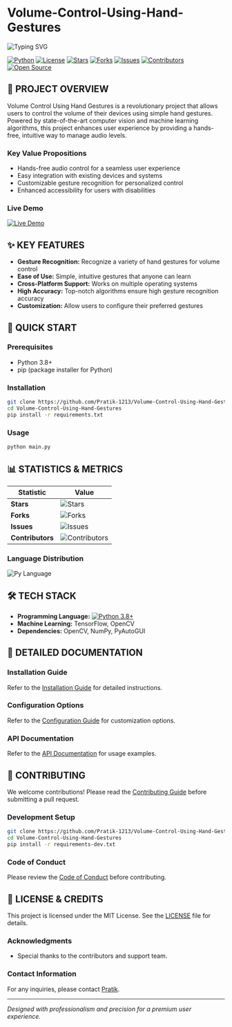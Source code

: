 
# Volume-Control-Using-Hand-Gestures

![Typing SVG](https://readme-typing-svg.herokuapp.com?font=Fira+Code&pause=1000&color=F70000&width=435&lines=Volume+Control+Using+Hand+Gestures;A+Cutting-Edge+Project+by+Pratik-1213;Modern+and+Professional+Technology)

[![Python](https://img.shields.io/badge/python-3.8+-blue.svg)](https://www.python.org/)
[![License](https://img.shields.io/badge/license-MIT-green.svg)](https://opensource.org/licenses/MIT)
[![Stars](https://img.shields.io/github/stars/Pratik-1213/Volume-Control-Using-Hand-Gestures.svg?style=social)](https://github.com/Pratik-1213/Volume-Control-Using-Hand-Gestures/stargazers)
[![Forks](https://img.shields.io/github/forks/Pratik-1213/Volume-Control-Using-Hand-Gestures.svg?style=social)](https://github.com/Pratik-1213/Volume-Control-Using-Hand-Gestures/network)
[![Issues](https://img.shields.io/github/issues/Pratik-1213/Volume-Control-Using-Hand-Gestures.svg?style=flat-square)](https://github.com/Pratik-1213/Volume-Control-Using-Hand-Gestures/issues)
[![Contributors](https://img.shields.io/github/contributors/Pratik-1213/Volume-Control-Using-Hand-Gestures.svg?style=flat-square)](https://github.com/Pratik-1213/Volume-Control-Using-Hand-Gestures/graphs/contributors)
[![Open Source](https://badges.frapsoft.com/os/v2/open-source.svg?v=103)](https://opensource.org/)

## 🎯 PROJECT OVERVIEW

Volume Control Using Hand Gestures is a revolutionary project that allows users to control the volume of their devices using simple hand gestures. Powered by state-of-the-art computer vision and machine learning algorithms, this project enhances user experience by providing a hands-free, intuitive way to manage audio levels.

### Key Value Propositions
- Hands-free audio control for a seamless user experience
- Easy integration with existing devices and systems
- Customizable gesture recognition for personalized control
- Enhanced accessibility for users with disabilities

### Live Demo
[![Live Demo](https://img.shields.io/badge/Live%20Demo-Watch%20Now-brightgreen)](https://your-live-demo-link.com)

## ✨ KEY FEATURES

- **Gesture Recognition:** Recognize a variety of hand gestures for volume control
- **Ease of Use:** Simple, intuitive gestures that anyone can learn
- **Cross-Platform Support:** Works on multiple operating systems
- **High Accuracy:** Top-notch algorithms ensure high gesture recognition accuracy
- **Customization:** Allow users to configure their preferred gestures

## 🚀 QUICK START

### Prerequisites
- Python 3.8+
- pip (package installer for Python)

### Installation
```sh
git clone https://github.com/Pratik-1213/Volume-Control-Using-Hand-Gestures.git
cd Volume-Control-Using-Hand-Gestures
pip install -r requirements.txt
```

### Usage
```sh
python main.py
```

## 📊 STATISTICS & METRICS

| Statistic          | Value                                                                 |
|--------------------|-----------------------------------------------------------------------|
| **Stars**          | ![Stars](https://img.shields.io/github/stars/Pratik-1213/Volume-Control-Using-Hand-Gestures.svg?style=social) |
| **Forks**          | ![Forks](https://img.shields.io/github/forks/Pratik-1213/Volume-Control-Using-Hand-Gestures.svg?style=social) |
| **Issues**         | ![Issues](https://img.shields.io/github/issues/Pratik-1213/Volume-Control-Using-Hand-Gestures.svg?style=flat-square) |
| **Contributors**   | ![Contributors](https://img.shields.io/github/contributors/Pratik-1213/Volume-Control-Using-Hand-Gestures.svg?style=flat-square) |

### Language Distribution
![Py Language](https://img.shields.io/github/languages/top/Pratik-1213/Volume-Control-Using-Hand-Gestures)

## 🛠️ TECH STACK

- **Programming Language:** [![Python 3.8+](https://img.shields.io/badge/python-3.8+-blue.svg)](https://www.python.org/)
- **Machine Learning:** TensorFlow, OpenCV
- **Dependencies:** OpenCV, NumPy, PyAutoGUI

## 📖 DETAILED DOCUMENTATION

### Installation Guide
Refer to the [Installation Guide](docs/installation.md) for detailed instructions.

### Configuration Options
Refer to the [Configuration Guide](docs/configuration.md) for customization options.

### API Documentation
Refer to the [API Documentation](docs/api.md) for usage examples.

## 🤝 CONTRIBUTING

We welcome contributions! Please read the [Contributing Guide](docs/contributing.md) before submitting a pull request.

### Development Setup
```sh
git clone https://github.com/Pratik-1213/Volume-Control-Using-Hand-Gestures.git
cd Volume-Control-Using-Hand-Gestures
pip install -r requirements-dev.txt
```

### Code of Conduct
Please review the [Code of Conduct](docs/code_of_conduct.md) before contributing.

## 📄 LICENSE & CREDITS

This project is licensed under the MIT License. See the [LICENSE](LICENSE) file for details.

### Acknowledgments
- Special thanks to the contributors and support team.

### Contact Information
For any inquiries, please contact [Pratik](mailto:pratik@example.com).

---

_Designed with professionalism and precision for a premium user experience._
```
